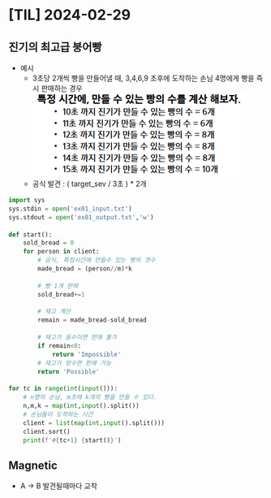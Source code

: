 # [TIL] 2024-02-29

## 진기의 최고급 붕어빵
- 예시
    - 3초당 2개씩 빵을 만들어낼 때,
    3,4,6,9 초후에 도착하는 손님 4명에게 빵을 즉시 판매하는 경우
    ![Alt text](image-64.png)
    - 공식 발견 : ( target_sev / 3초 ) * 2개
```python
import sys
sys.stdin = open('ex01_input.txt')
sys.stdout = open('ex01_output.txt','w')

def start():
    sold_bread = 0
    for person in client:
        # 공식, 특정시간에 만들수 있는 빵의 갯수
        made_bread = (person//m)*k

        # 빵 1개 판매
        sold_bread+=1

        # 재고 계산
        remain = made_bread-sold_bread
            
        # 재고가 음수이면 판매 불가
        if remain<0:
            return 'Impossible'
        # 재고가 양수면 판매 가능
        return 'Possible'

for tc in range(int(input())):
    # n명의 손님, m초에 k개의 빵을 만들 수 있다.
    n,m,k = map(int,input().split())
    # 손님들이 도착하는 시간
    client = list(map(int,input().split()))
    client.sort()
    print(f'#{tc+1} {start()}')

```

## Magnetic
- A -> B 발견될때마다 교착